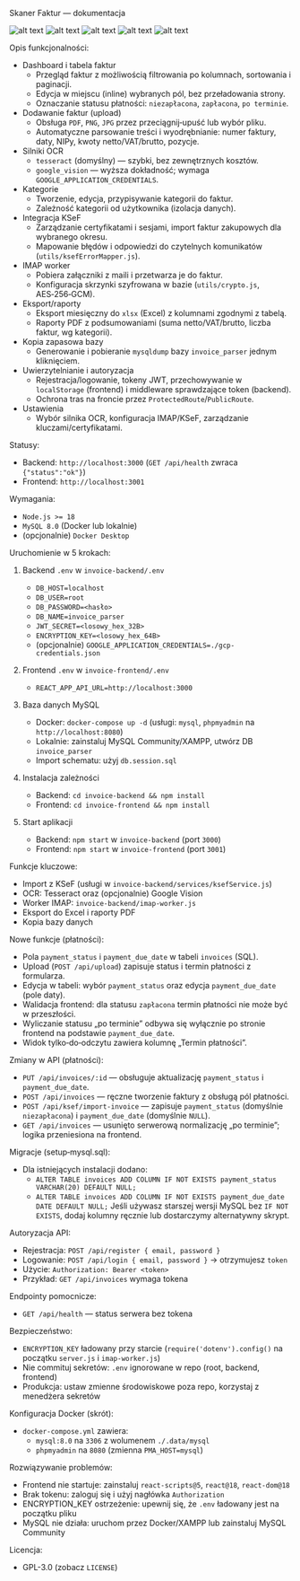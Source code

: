 Skaner Faktur — dokumentacja

![alt text](https://img.shields.io/badge/GPL-3?label=LICENSE&color=blue)
![alt text](https://img.shields.io/badge/React-18.2.0-61DAFB?logo=react)
![alt text](https://img.shields.io/badge/Node.js-18.x-339933?logo=node.js)
![alt text](https://img.shields.io/badge/MySQL-8.0-4479A1?logo=mysql)
![alt text](https://img.shields.io/badge/Express.js-4.18.2-000000?logo=express)

Opis funkcjonalności:
- Dashboard i tabela faktur
  - Przegląd faktur z możliwością filtrowania po kolumnach, sortowania i paginacji.
  - Edycja w miejscu (inline) wybranych pól, bez przeładowania strony.
  - Oznaczanie statusu płatności: `niezapłacona`, `zapłacona`, `po terminie`.
- Dodawanie faktur (upload)
  - Obsługa `PDF`, `PNG`, `JPG` przez przeciągnij‑upuść lub wybór pliku.
  - Automatyczne parsowanie treści i wyodrębnianie: numer faktury, daty, NIPy, kwoty netto/VAT/brutto, pozycje.
- Silniki OCR
  - `tesseract` (domyślny) — szybki, bez zewnętrznych kosztów.
  - `google_vision` — wyższa dokładność; wymaga `GOOGLE_APPLICATION_CREDENTIALS`.
- Kategorie
  - Tworzenie, edycja, przypisywanie kategorii do faktur.
  - Zależność kategorii od użytkownika (izolacja danych).
- Integracja KSeF
  - Zarządzanie certyfikatami i sesjami, import faktur zakupowych dla wybranego okresu.
  - Mapowanie błędów i odpowiedzi do czytelnych komunikatów (`utils/ksefErrorMapper.js`).
- IMAP worker
  - Pobiera załączniki z maili i przetwarza je do faktur.
  - Konfiguracja skrzynki szyfrowana w bazie (`utils/crypto.js`, AES‑256‑GCM).
- Eksport/raporty
  - Eksport miesięczny do `xlsx` (Excel) z kolumnami zgodnymi z tabelą.
  - Raporty PDF z podsumowaniami (suma netto/VAT/brutto, liczba faktur, wg kategorii).
- Kopia zapasowa bazy
  - Generowanie i pobieranie `mysqldump` bazy `invoice_parser` jednym kliknięciem.
- Uwierzytelnianie i autoryzacja
  - Rejestracja/logowanie, tokeny JWT, przechowywanie w `localStorage` (frontend) i middleware sprawdzające token (backend).
  - Ochrona tras na froncie przez `ProtectedRoute`/`PublicRoute`.
- Ustawienia
  - Wybór silnika OCR, konfiguracja IMAP/KSeF, zarządzanie kluczami/certyfikatami.
  
Statusy:
- Backend: `http://localhost:3000` (`GET /api/health` zwraca `{"status":"ok"}`)
- Frontend: `http://localhost:3001`

Wymagania:
- `Node.js >= 18`
- `MySQL 8.0` (Docker lub lokalnie)
- (opcjonalnie) `Docker Desktop`

Uruchomienie w 5 krokach:
1) Backend `.env` w `invoice-backend/.env`
   - `DB_HOST=localhost`
   - `DB_USER=root`
   - `DB_PASSWORD=<hasło>`
   - `DB_NAME=invoice_parser`
   - `JWT_SECRET=<losowy_hex_32B>`
   - `ENCRYPTION_KEY=<losowy_hex_64B>`
   - (opcjonalnie) `GOOGLE_APPLICATION_CREDENTIALS=./gcp-credentials.json`

2) Frontend `.env` w `invoice-frontend/.env`
   - `REACT_APP_API_URL=http://localhost:3000`

3) Baza danych MySQL
   - Docker: `docker-compose up -d` (usługi: `mysql`, `phpmyadmin` na `http://localhost:8080`)
   - Lokalnie: zainstaluj MySQL Community/XAMPP, utwórz DB `invoice_parser`
   - Import schematu: użyj `db.session.sql`

4) Instalacja zależności
   - Backend: `cd invoice-backend && npm install`
   - Frontend: `cd invoice-frontend && npm install`

5) Start aplikacji
   - Backend: `npm start` w `invoice-backend` (port `3000`)
   - Frontend: `npm start` w `invoice-frontend` (port `3001`)

Funkcje kluczowe:
- Import z KSeF (usługi w `invoice-backend/services/ksefService.js`)
- OCR: Tesseract oraz (opcjonalnie) Google Vision
- Worker IMAP: `invoice-backend/imap-worker.js`
- Eksport do Excel i raporty PDF
- Kopia bazy danych

Nowe funkcje (płatności):
- Pola `payment_status` i `payment_due_date` w tabeli `invoices` (SQL).
- Upload (`POST /api/upload`) zapisuje status i termin płatności z formularza.
- Edycja w tabeli: wybór `payment_status` oraz edycja `payment_due_date` (pole daty).
- Walidacja frontend: dla statusu `zapłacona` termin płatności nie może być w przeszłości.
- Wyliczanie statusu „po terminie” odbywa się wyłącznie po stronie frontend na podstawie `payment_due_date`.
- Widok tylko‑do‑odczytu zawiera kolumnę „Termin płatności”.

Zmiany w API (płatności):
- `PUT /api/invoices/:id` — obsługuje aktualizację `payment_status` i `payment_due_date`.
- `POST /api/invoices` — ręczne tworzenie faktury z obsługą pól płatności.
- `POST /api/ksef/import-invoice` — zapisuje `payment_status` (domyślnie `niezapłacona`) i `payment_due_date` (domyślnie `NULL`).
- `GET /api/invoices` — usunięto serwerową normalizację „po terminie”; logika przeniesiona na frontend.

Migracje (setup‑mysql.sql):
- Dla istniejących instalacji dodano:
  - `ALTER TABLE invoices ADD COLUMN IF NOT EXISTS payment_status VARCHAR(20) DEFAULT NULL;`
  - `ALTER TABLE invoices ADD COLUMN IF NOT EXISTS payment_due_date DATE DEFAULT NULL;`
  Jeśli używasz starszej wersji MySQL bez `IF NOT EXISTS`, dodaj kolumny ręcznie lub dostarczymy alternatywny skrypt.

Autoryzacja API:
- Rejestracja: `POST /api/register { email, password }`
- Logowanie: `POST /api/login { email, password }` → otrzymujesz `token`
- Użycie: `Authorization: Bearer <token>`
- Przykład: `GET /api/invoices` wymaga tokena

Endpointy pomocnicze:
- `GET /api/health` — status serwera bez tokena

Bezpieczeństwo:
- `ENCRYPTION_KEY` ładowany przy starcie (`require('dotenv').config()` na początku `server.js` i `imap-worker.js`)
- Nie commituj sekretów: `.env` ignorowane w repo (root, backend, frontend)
- Produkcja: ustaw zmienne środowiskowe poza repo, korzystaj z menedżera sekretów

Konfiguracja Docker (skrót):
- `docker-compose.yml` zawiera:
  - `mysql:8.0` na `3306` z wolumenem `./.data/mysql`
  - `phpmyadmin` na `8080` (zmienna `PMA_HOST=mysql`)

Rozwiązywanie problemów:
- Frontend nie startuje: zainstaluj `react-scripts@5`, `react@18`, `react-dom@18`
- Brak tokenu: zaloguj się i użyj nagłówka `Authorization`
- ENCRYPTION_KEY ostrzeżenie: upewnij się, że `.env` ładowany jest na początku pliku
- MySQL nie działa: uruchom przez Docker/XAMPP lub zainstaluj MySQL Community

Licencja:
- GPL-3.0 (zobacz `LICENSE`)
